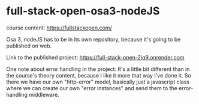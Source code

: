 # full-stack-open-osa3-nodeJS

course content:
https://fullstackopen.com/

Osa 3, nodeJS has to be in its own repository, because it's going to be published on web.

Link to the published project: https://full-stack-open-2jq9.onrender.com

One note about error handling in the project:
It's a little bit different than in the course's theory content, because I like it more that way I've done it. So there we have our own "http-error" model, basically just a javascript class where we can create our own "error instances" and send them to the error-handling middleware. 
